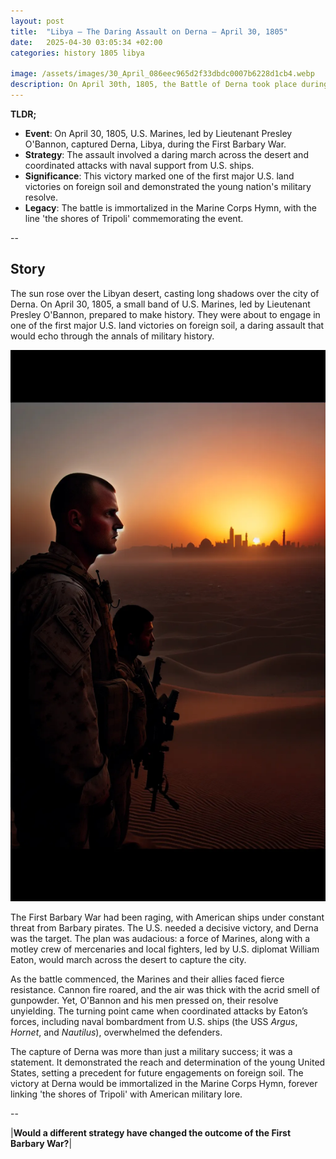 ```yaml
---
layout: post
title:  "Libya – The Daring Assault on Derna – April 30, 1805"
date:   2025-04-30 03:05:34 +02:00
categories: history 1805 libya

image: /assets/images/30_April_086eec965d2f33dbdc0007b6228d1cb4.webp
description: On April 30th, 1805, the Battle of Derna took place during the First Barbary War. It was the first recorded land battle of the United States on foreign soil, where U.S. Marines and mercenaries captured the city of Derna in Tripoli, Libya.
---
```


**TLDR;**
- **Event**: On April 30, 1805, U.S. Marines, led by Lieutenant Presley O'Bannon, captured Derna, Libya, during the First Barbary War.
- **Strategy**: The assault involved a daring march across the desert and coordinated attacks with naval support from U.S. ships.
- **Significance**: This victory marked one of the first major U.S. land victories on foreign soil and demonstrated the young nation's military resolve.
- **Legacy**: The battle is immortalized in the Marine Corps Hymn, with the line 'the shores of Tripoli' commemorating the event.

--


## Story
The sun rose over the Libyan desert, casting long shadows over the city of Derna. On April 30, 1805, a small band of U.S. Marines, led by Lieutenant Presley O'Bannon, prepared to make history. They were about to engage in one of the first major U.S. land victories on foreign soil, a daring assault that would echo through the annals of military history.

![Image](/assets/images/30_April_086eec965d2f33dbdc0007b6228d1cb4.webp)

The First Barbary War had been raging, with American ships under constant threat from Barbary pirates. The U.S. needed a decisive victory, and Derna was the target. The plan was audacious: a force of Marines, along with a motley crew of mercenaries and local fighters, led by U.S. diplomat William Eaton, would march across the desert to capture the city.

As the battle commenced, the Marines and their allies faced fierce resistance. Cannon fire roared, and the air was thick with the acrid smell of gunpowder. Yet, O'Bannon and his men pressed on, their resolve unyielding. The turning point came when coordinated attacks by Eaton’s forces, including naval bombardment from U.S. ships (the USS *Argus*, *Hornet*, and *Nautilus*), overwhelmed the defenders.

The capture of Derna was more than just a military success; it was a statement. It demonstrated the reach and determination of the young United States, setting a precedent for future engagements on foreign soil. The victory at Derna would be immortalized in the Marine Corps Hymn, forever linking 'the shores of Tripoli' with American military lore.


--

|**Would a different strategy have changed the outcome of the First Barbary War?**|

